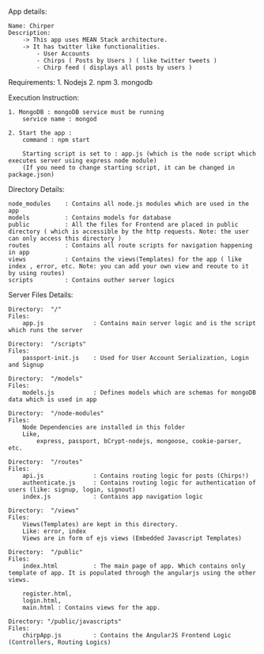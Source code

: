 
App details: 

    Name: Chirper
    Description:
        -> This app uses MEAN Stack architecture.
        -> It has twitter like functionalities.
            - User Accounts
            - Chirps ( Posts by Users ) ( like twitter tweets )
            - Chirp feed ( displays all posts by users )            

Requirements:
	    1. Nodejs 
	    2. npm
	    3. mongodb 

Execution Instruction:

    1. MongoDB : mongoDB service must be running
        service name : mongod
           
    2. Start the app : 
        command : npm start
       
        Starting script is set to : app.js (which is the node script which executes server using express node module)
        (If you need to change starting script, it can be changed in package.json)
        
        
Directory Details:

    node_modules    : Contains all node.js modules which are used in the app
    models          : Contains models for database
    public          : All the files for Frontend are placed in public directory ( which is accessible by the http requests. Note: the user can only access this directory )
    routes          : Contains all route scripts for navigation happening in app
    views           : Contains the views(Templates) for the app ( like index , error, etc. Note: you can add your own view and reoute to it by using routes)
    scripts         : Contains outher server logics
    
Server Files Details:

    Directory:  "/" 
    Files: 
        app.js              : Contains main server logic and is the script which runs the server
    
    Directory:  "/scripts"
    Files:
        passport-init.js    : Used for User Account Serialization, Login and Signup
        
    Directory:  "/models"
    Files:
        models.js           : Defines models which are schemas for mongoDB data which is used in app
        
    Directory:  "/node-modules"
    Files:
        Node Dependencies are installed in this folder
        Like,
            express, passport, bCrypt-nodejs, mongoose, cookie-parser, etc.
            
    Directory:  "/routes"
    Files:
        api.js              : Contains routing logic for posts (Chirps!)
        authenticate.js     : Contains routing logic for authentication of users (like: signup, login, signout)
        index.js            : Contains app navigation logic
        
    Directory:  "/views"
    Files:
        Views(Templates) are kept in this directory.
        Like: error, index
        Views are in form of ejs views (Embedded Javascript Templates)
        
    Directory:  "/public"
    Files:
        index.html          : The main page of app. Which contains only template of app. It is populated through the angularjs using the other views.
        
        register.html,
        login.html,
        main.html : Contains views for the app.
        
    Directory: "/public/javascripts"
    Files: 
        chirpApp.js         : Contains the AngularJS Frontend Logic (Controllers, Routing Logics)
       